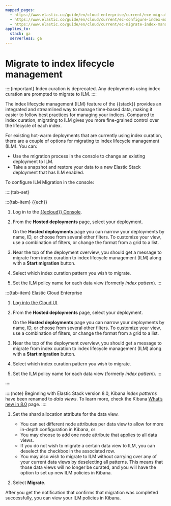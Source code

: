 ```yaml
---
mapped_pages:
  - https://www.elastic.co/guide/en/cloud-enterprise/current/ece-migrate-index-management.html
  - https://www.elastic.co/guide/en/cloud/current/ec-configure-index-management.html
  - https://www.elastic.co/guide/en/cloud/current/ec-migrate-index-management.html
applies_to:
  stack: ga
  serverless: ga
---
```


# Migrate to index lifecycle management

::::{important}
Index curation is deprecated. Any deployments using index curation are prompted to migrate to ILM.
::::

The index lifecycle management (ILM) feature of the {{stack}} provides an integrated and streamlined way to manage time-based data, making it easier to follow best practices for managing your indices. Compared to index curation, migrating to ILM gives you more fine-grained control over the lifecycle of each index.

For existing hot-warm deployments that are currently using index curation, there are a couple of options for migrating to index lifecycle management (ILM). You can:

* Use the migration process in the console to change an existing deployment to ILM.
* Take a snapshot and restore your data to a new Elastic Stack deployment that has ILM enabled.

To configure ILM Migration in the console:

::::{tab-set}

:::{tab-item} {{ech}}
1. Log in to the [{{ecloud}} Console](https://cloud.elastic.co?page=docs&placement=docs-body).
2. From the **Hosted deployments** page, select your deployment.

    On the **Hosted deployments** page you can narrow your deployments by name, ID, or choose from several other filters. To customize your view, use a combination of filters, or change the format from a grid to a list.

3. Near the top of the deployment overview, you should get a message to migrate from index curation to index lifecycle management (ILM) along with a **Start migration** button.
4. Select which index curation pattern you wish to migrate.
5. Set the ILM policy name for each data view (formerly *index pattern*).
:::

:::{tab-item} Elastic Cloud Enterprise
1. [Log into the Cloud UI](../../../deploy-manage/deploy/cloud-enterprise/log-into-cloud-ui.md).
2. From the **Hosted deployments** page, select your deployment.

    On the **Hosted deployments** page you can narrow your deployments by name, ID, or choose from several other filters. To customize your view, use a combination of filters, or change the format from a grid to a list.

3. Near the top of the deployment overview, you should get a message to migrate from index curation to index lifecycle management (ILM) along with a **Start migration** button.
4. Select which index curation pattern you wish to migrate.
5. Set the ILM policy name for each data view (formerly *index pattern*).
:::

::::

::::{note}
Beginning with Elastic Stack version 8.0, Kibana *index patterns* have been renamed to *data views*. To learn more, check the Kibana [What’s new in 8.0](https://www.elastic.co/guide/en/kibana/8.0/whats-new.html#index-pattern-rename) page.
::::

1. Set the shard allocation attribute for the data view.

    * You can set different node attributes per data view to allow for more in-depth configuration in Kibana, or
    * You may choose to add one node attribute that applies to all data views.
    * If you do not wish to migrate a certain data view to ILM, you can deselect the checkbox in the associated row.
    * You may also wish to migrate to ILM without carrying over any of your current data views by deselecting all patterns. This means that those data views will no longer be curated, and you will have the option to set up new ILM policies in Kibana.

2. Select **Migrate**.

After you get the notification that confirms that migration was completed successfully, you can view your ILM policies in Kibana.

